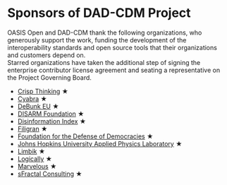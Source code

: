 # Sponsors of DAD-CDM Project

OASIS Open and DAD-CDM thank the following organizations, who generously support the work, funding the development of the interoperability standards and open source tools that their organizations and customers depend on.  
Starred organizations have taken the additional step of signing the enterprise contributor license agreement and seating a representative on the Project Governing Board.

* [Crisp Thinking](https://www.crispthinking.com/) &bigstar;
* [Cyabra](https://cyabra.com/)  &bigstar;
* [DeBunk EU](https://www.debunk.org/)  &bigstar;
* [DISARM Foundation](https://www.disarm.foundation/)  &bigstar;
* [Disinformation Index](https://www.disinformationindex.org/)  &bigstar;
* [Filigran](https://www.filigran.io/en/)  &bigstar;
* [Foundation for the Defense of Democracies](https://www.filigran.io/en/)  &bigstar;
* [Johns Hopkins University Applied Physics Laboratory](https://www.jhuapl.edu/)  &bigstar;
* [Limbik](https://www.limbik.com/)  &bigstar;
* [Logically](https://www.logically.ai/)  &bigstar;
* [Marvelous](https://marvelous.ai/)  &bigstar;
* [sFractal Consulting](https://www.sfractal.com/)  &bigstar;
